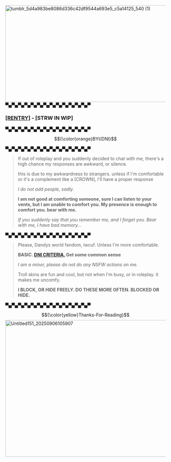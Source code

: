 <img width="540" height="304" alt="tumblr_5d4a983be8086d336c42df9544a693e5_c5a14125_540 (1)" src="https://github.com/user-attachments/assets/a2c272b0-6767-4b21-a02b-988d1bca3fae" />
▀▄▀▄▀▄▀▄▀▄▀▄▀▄▀▄▀▄▀▄▀▄▀▄▀▄▀

### [[RENTRY]](https://rentry.co/SHELLYF0SSILIANN) - [STRW IN WIP]

▀▄▀▄▀▄▀▄▀▄▀▄▀▄▀▄▀▄▀▄▀▄▀▄▀▄▀

$${\color{orange}BYI/DNI}$$

▀▄▀▄▀▄▀▄▀▄▀▄▀▄▀▄▀▄▀▄▀▄▀▄▀▄▀

> If out of roleplay and you suddenly decided to chat with me, there's a high chance my responses are awkward, or silence.
>
> this is due to my awkwardness to strangers. unless if I'm comfortable or it's a complement like a [CROWN], I'll have a proper response
>
> *I do not add people, sadly.*
>
> **I am not good at comforting someone, sure I can listen to your vents, but I am unable to comfort you. My presence is enough to comfort you. bear with me.**
>
> *If you suddenly say that you remember me, and I forget you. Bear with me, I have bad memory...*

▀▄▀▄▀▄▀▄▀▄▀▄▀▄▀▄▀▄▀▄▀▄▀▄▀▄▀

> Please, Dandys world fandom, iwcuf. Unless I'm more comfortable.
>
> **BASIC. [DNI CRITERIA.](https://rentry.co/dnfifreaks) Get some common sense**
>
> *I am a minor, please do not do any NSFW actions on me.*
>
> Troll skins are fun and cool, but not when I'm busy, or in roleplay. it makes me uncomfy.
>
> **I BLOCK, OR HIDE FREELY. DO THESE MORE OFTEN. BLOCKED OR HIDE.**

▀▄▀▄▀▄▀▄▀▄▀▄▀▄▀▄▀▄▀▄▀▄▀▄▀▄▀

$${\color{yellow}Thanks-For-Reading}$$
<img width="1280" height="429" alt="Untitled151_20250906105907" src="https://github.com/user-attachments/assets/e7585c67-f39d-4fb4-8e54-a7be329b1c13" />
